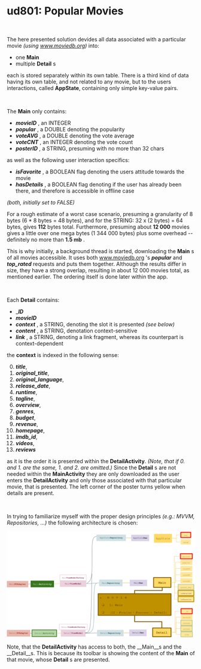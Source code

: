 # ud801: Popular Movies


&nbsp;&nbsp;


The here presented solution devides all data associated with a particular movie *(using www.moviedb.org)* into:
- one __Main__
- multiple __Detail__ s

each is stored separately within its own table.
There is a third kind of data having its own table, and not related to any movie, but to the users interactions, called __AppState__, containing only simple key-value pairs.


&nbsp;&nbsp;


The __Main__ only contains:
- ___movieID___ , an INTEGER
- ___popular___ , a DOUBLE denoting the popularity
- ___voteAVG___ , a DOUBLE  denoting the vote average
- ___voteCNT___ , an INTEGER denoting the vote count
- ___posterID___ , a STRING, presuming with no more than 32 chars

as well as the following user interaction specifics:
- ___isFavorite___ , a BOOLEAN flag denoting the users attitude towards the movie
- ___hasDetails___ , a BOOLEAN flag denoting if the user has already been there, and therefore is accessible in offline case

*(both, initially set to FALSE)*

For a rough estimate of a worst case scenario, presuming a granularity of 8 bytes (6 * 8 bytes =  48 bytes), and for the STRING: 32 x (2 bytes) = 64 bytes, gives __112__ bytes total.
Furthermore, presuming about __12 000__ movies gives a little over one mega bytes (1 344 000 bytes) plus some overhead -- definitely no more than __1.5 mb__ .

This is why initially, a background thread is started, downloading the __Main__ s of all movies accessible.
It uses both www.moviedb.org 's  ___popular___ and ___top_rated___ requests and puts them together.
Although the results differ in size, they have a strong overlap, resulting in about 12 000 movies total, as mentioned earlier.
The ordering itself is done later within the app.


&nbsp;&nbsp;


Each __Detail__ contains:
- ____ID___
- ___movieID___
- ___context___ , a STRING, denoting the slot it is presented *(see below)*
- ___content___ , a STRING, denotation context-sensitive
- ___link___ , a STRING, denoting a link fragment, whereas its counterpart is context-dependent

the __context__ is indexed in the following sense:

0. ___title___,
1. ___original_title___,
2. ___original_language___,
3. ___release_date___,
4. ___runtime___,
5. ___tagline___,
6. ___overview___,
7. ___genres___,
8. ___budget___,
9. ___revenue___,
10. ___homepage___,
11. ___imdb_id___,
12. ___videos___,
13. ___reviews___

as it is the order it is presented within the __DetailActivity__.
*(Note, that if 0. and 1. are the same, 1. and 2. are omitted.)*
Since the __Detail__ s are not needed within the __MainActivity__ they are only downloaded as the user enters the __DetailActivity__
and only those associated with that particular movie, that is presented.
The left corner of the poster turns yellow when details are present.


&nbsp;&nbsp;



In trying to familiarize myself with the proper design principles *(e.g.: MVVM, Repositories, ...)* the following architecture is chosen:

![overview](ud801-Popular-Movies--diagram.svg)

Note, that the __DetailActivity__ has access to both, the __Main__s and the __Detail__s.
This is because its toolbar is showing the content of the __Main__ of that movie, whose __Detail__ s are presented.



